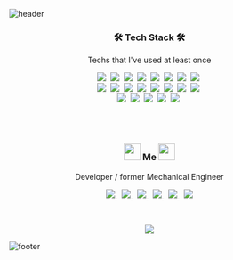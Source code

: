 ![header](https://capsule-render.vercel.app/api?type=wave&color=gradient&height=300&section=header&text=soom's%20github%&fontSize=80&animation=twinkling&fontAlignY=40&rotate=5)

<h3 align="center">🛠 Tech Stack 🛠</h3>

<p align="center"> Techs that I've used at least once </p>

<p align="center">
  <img src="https://img.shields.io/badge/Javascript-ffb13b?style=flat-square&logo=javascript&logoColor=white"/></a>&nbsp 
  <img src="https://img.shields.io/badge/TypeScript-3178c6?style=flat-square&logo=TypeScript&logoColor=white"/></a>&nbsp 
  <img src="https://img.shields.io/badge/React-61DAFB?style=flat-square&logo=React&logoColor=white"/></a>&nbsp
  <img src="https://img.shields.io/badge/Vue.js-4FC08D?style=flat-square&logo=Vue.js&logoColor=white"/></a>&nbsp
  <img src="https://img.shields.io/badge/Redux-764ABC?style=flat-square&logo=Redux&logoColor=white"/></a>&nbsp
  <img src="https://img.shields.io/badge/Webpack-8DD6F9?style=flat-square&logo=Webpack&logoColor=white"/></a>&nbsp
  <img src="https://img.shields.io/badge/Next.js-000000?style=flat-square&logo=Next.js&logoColor=white"/></a>&nbsp
  <img src="https://img.shields.io/badge/Babel-F9DC3E?style=flat-square&logo=Babel&logoColor=white"/></a>&nbsp
  <br>
  <img src="https://img.shields.io/badge/HTML5-E34F26?style=flat-square&logo=HTML5&logoColor=white"/></a>&nbsp
  <img src="https://img.shields.io/badge/jQuery-0769AD?style=flat-square&logo=jQuery&logoColor=white"/></a>&nbsp
  <img src="https://img.shields.io/badge/CSS-1572B6?style=flat-square&logo=css3&logoColor=white"/></a>&nbsp 
  <img src="https://img.shields.io/badge/Sass-CC6699?style=flat-square&logo=Sass&logoColor=white"/></a>&nbsp 
  <img src="https://img.shields.io/badge/Styled/components-DB7093?style=flat-square&logo=styled-components&logoColor=white"/></a>&nbsp 
  <img src="https://img.shields.io/badge/Bootstrap-7952B3?style=flat-square&logo=Bootstrap&logoColor=white"/></a>&nbsp
  <img src="https://img.shields.io/badge/MaterialUI-0081CB?style=flat-square&logo=Material-UI&logoColor=white"/></a>&nbsp
  <img src="https://img.shields.io/badge/Ant%20Design-0170FE?style=flat-square&logo=Ant%20Design&logoColor=white"/></a>&nbsp
  <br>
  <img src="https://img.shields.io/badge/Node.js-339933?style=flat-square&logo=Node.js&logoColor=white"/></a>&nbsp
  <img src="https://img.shields.io/badge/Python-3766AB?style=flat-square&logo=Python&logoColor=white"/></a>&nbsp 
  <img src="https://img.shields.io/badge/Flask-000000?style=flat-square&logo=Flask&logoColor=white"/></a>&nbsp 
  <img src="https://img.shields.io/badge/Mysql-E6B91E?style=flat-square&logo=MySql&logoColor=white"/></a>&nbsp 
  <img src="https://img.shields.io/badge/Postman-FF6C37?style=flat-square&logo=Postman&logoColor=white"/></a>&nbsp
</p>


<br><br>
<h3 align="center"> <img src="https://raw.githubusercontent.com/MartinHeinz/MartinHeinz/master/wave.gif" width="30px"> Me <img src="https://raw.githubusercontent.com/MartinHeinz/MartinHeinz/master/wave.gif" width="30px"> </h3>
<p align="center"> Developer / former Mechanical Engineer </p>
<p align="center">
  <a href="https://velog.io/@soom">
    <img src="https://img.shields.io/badge/Tech%20Blog-11B48A?style=flat-square&logo=Vimeo&logoColor=white&link=https://velog.io/@soom"/>
  </a>&nbsp  
  <a href="https://www.linkedin.com/in/soomyungkang/">
    <img src="https://img.shields.io/badge/LinkedIn-0077B5?style=flat-square&logo=LinkedIn&logoColor=white&link=https://www.linkedin.com/in/soomyungkang/"/>
  </a>&nbsp    
  <a href="https://www.notion.so/soomyungkang/Soomyung-Kang-cfcfd738e60841aebb5ff41c815de405">
    <img src="https://img.shields.io/badge/Notion-000000?style=flat-square&logo=Notion&logoColor=white&link=https://www.notion.so/soomyungkang/Soomyung-Kang-cfcfd738e60841aebb5ff41c815de405"/>
  </a>&nbsp
  <a href="https://soomyung.medium.com/">
    <img src="https://img.shields.io/badge/Medium-12100E?style=flat-square&logo=Medium&logoColor=white&link=https://soomyung.medium.com/"/>
  </a>&nbsp  
  <a href="https://leetcode.com/soomyung/">
    <img src="https://img.shields.io/badge/LeetCode-FFA116?style=flat-square&logo=LeetCode&logoColor=white&link=https://leetcode.com/soomyung/"/>
  </a>&nbsp
  <a href="mailto:vannskang@gmail.com">
    <img src="https://img.shields.io/badge/Gmail-d14836?style=flat-square&logo=Gmail&logoColor=white&link=vannskang@gmail.com"/>
  </a>
</p>
<br>

<p align="center">
  <a href="https://hits.seeyoufarm.com"><img src="https://hits.seeyoufarm.com/api/count/incr/badge.svg?url=https%3A%2F%2Fgithub.com%2FVannsKang%2Fhit-counter&count_bg=%23549BCB&title_bg=%23BCBCBC&icon=github.svg&icon_color=%23E7E7E7&title=hits&edge_flat=true"/></a>
</p>

![footer](https://capsule-render.vercel.app/api?type=wave&color=gradient&height=200&section=footer&text=yeeeesss%20rules~!!&fontSize=50&animation=twinkling&fontAlign=70&fontAlignY=80&rotate=-5)
